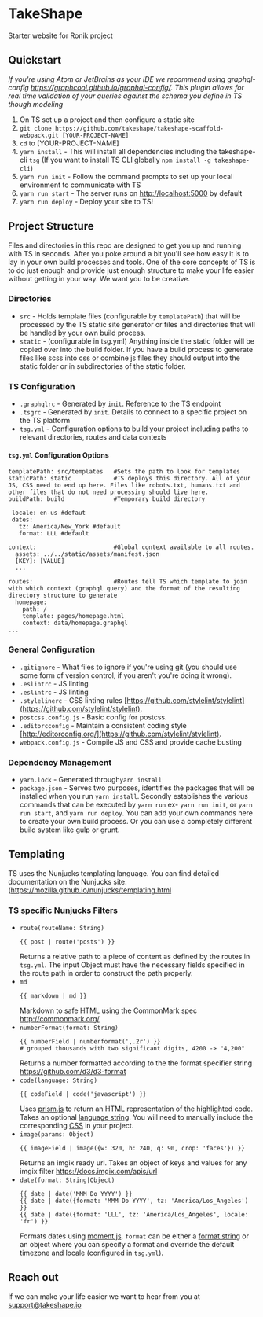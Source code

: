 # TakeShape

Starter website for Ronik project

## Quickstart
*If you're using Atom or JetBrains as your IDE we recommend using graphql-config https://graphcool.github.io/graphql-config/. This plugin allows for real time validation of your queries against the schema you define in TS though modeling*
 
1. On TS set up a project and then configure a static site 
2. `git clone https://github.com/takeshape/takeshape-scaffold-webpack.git [YOUR-PROJECT-NAME]`
3. `cd` to [YOUR-PROJECT-NAME]
4. `yarn install` - This will install all dependencies including the takeshape-cli `tsg` (If you want to install TS CLI globally `npm install -g takeshape-cli`)
5. `yarn run init` - Follow the command prompts to set up your local environment to communicate with TS
6. `yarn run start` -  The server runs on [http://localhost:5000](http://localhost:5000) by default
7. `yarn run deploy` - Deploy your site to TS!

## Project Structure
Files and directories in this repo are designed to get you up and running with TS in seconds. After you poke around a bit you'll see how easy it is to lay in your own build processes and tools. One of the core concepts of TS is to do just enough and provide just enough structure to make your life easier without getting in your way. We want you to be creative. 

### Directories
- `src` - Holds template files (configurable by `templatePath`) that will be processed by the TS static site generator or files and directories that will be handled by your own build process. 
- `static` - (configurable in tsg.yml) Anything inside the static folder will be copied over into the build folder. If you have a build process to generate files like scss into css or combine js files they should output into the static folder or in subdirectories of the static folder.
   
### TS Configuration
- `.graphqlrc` - Generated by `init`. Reference to the TS endpoint
- `.tsgrc` -  Generated by `init`.  Details to connect to a specific project on the TS platform
- `tsg.yml` - Configuration options to build your project including paths to relevant directories, routes and data contexts

#### `tsg.yml` Configuration Options

```
templatePath: src/templates   #Sets the path to look for templates
staticPath: static            #TS deploys this directory. All of your JS, CSS need to end up here. Files like robots.txt, humans.txt and other files that do not need processing should live here.
buildPath: build              #Temporary build directory
 
 locale: en-us #defaut
 dates:
   tz: America/New_York #default
   format: LLL #default

context:                      #Global context available to all routes. 
  assets: ../../static/assets/manifest.json
  [KEY]: [VALUE]
  ...
  
routes:                       #Routes tell TS which template to join with which context (graphql query) and the format of the resulting directory structure to generate
  homepage:
    path: /
    template: pages/homepage.html
    context: data/homepage.graphql
...    
 ```

### General Configuration 
- `.gitignore` - What files to ignore if you're using git (you should use some form of version control, if you aren't you're doing it wrong).
- `.eslintrc` - JS linting
- `.eslintrc` - JS linting
- `.stylelinerc` - CSS linting rules [https://github.com/stylelint/stylelint](https://github.com/stylelint/stylelint).
- `postcss.config.js` - Basic config for postcss.
- `.editorcconfig` - Maintain a consistent coding style [http://editorconfig.org/](https://github.com/stylelint/stylelint).
- `webpack.config.js` - Compile JS and CSS and provide cache busting
 
### Dependency Management
- `yarn.lock` -  Generated through`yarn install`
- `package.json` - Serves two purposes, identifies the packages that will be installed when you run `yarn install`. Secondly establishes the various commands that can be executed by `yarn run` ex- `yarn run init`, or `yarn run start`, and `yarn run deploy`. You can add your own commands here to create your own build process. Or you can use a completely different build system like gulp or grunt.   

## Templating
TS uses the Nunjucks templating language. You can find detailed documentation on the Nunjucks site: (https://mozilla.github.io/nunjucks/templating.html

### TS specific Nunjucks Filters
- `route(routeName: String)`
  ```
  {{ post | route('posts') }}
  ```
  Returns a relative path to a piece of content as defined by the routes in `tsg.yml`. The input Object must have the necessary fields specified in the route path in order to construct the path properly.  
- `md`
  ```
  {{ markdown | md }}
  ```
  Markdown to safe HTML using the CommonMark spec http://commonmark.org/   
- `numberFormat(format: String)`
  ```
  {{ numberField | numberformat(',.2r') }}
  # grouped thousands with two significant digits, 4200 -> "4,200"
  ```
  Returns a number formatted according to the the format specifier string https://github.com/d3/d3-format
- `code(language: String)`
  ```
  {{ codeField | code('javascript') }}
  ```
  Uses [prism.js](http://prismjs.com/) to return an HTML representation of the highlighted code. Takes an optional [language string](http://prismjs.com/#languages-list). You will need to manually include the corresponding [CSS](https://github.com/PrismJS/prism/tree/gh-pages/themes) in your project. 
- `image(params: Object)`
  ```
  {{ imageField | image({w: 320, h: 240, q: 90, crop: 'faces'}) }}
  ```
  Returns an imgix ready url. Takes an object of keys and values for any imgix filter https://docs.imgix.com/apis/url
- `date(format: String|Object)`
  ```
  {{ date | date('MMM Do YYYY') }}
  {{ date | date({format: 'MMM Do YYYY', tz: 'America/Los_Angeles') }}
  {{ date | date({format: 'LLL', tz: 'America/Los_Angeles', locale: 'fr') }}
  ```
  Formats dates using [moment.js](https://momentjs.com/). `format` can be either a [format string](https://momentjs.com/docs/#/displaying/format/) or an object where you can specify a format and override the default timezone and locale (configured in `tsg.yml`).


## Reach out
If we can make your life easier we want to hear from you at [support@takeshape.io](mailto:support@takeshape.io)
